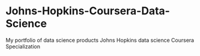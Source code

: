 # Johns-Hopkins-Coursera-Data-Science
My portfolio of data science products Johns Hopkins data science Coursera Specialization
